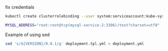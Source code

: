 fix credentials
```bash
kubectl create clusterrolebinding --user system:serviceaccount:kube-system:default kube-system-cluster-admin --clusterrole cluster-admin
```

```bash
MYSQL_ADDRESS="root:root@tcp(mysql-service-2:3306)/test?charset=utf8"
```

Example of using sed
```bash
sed 's/${VERSION}/0.0.1/g' deployment.tpl.yml > deployment.yml
```
